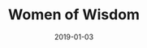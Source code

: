 ---
title: 'Women of Wisdom'
date: '2019-01-03'
client: 'WeTransfer'
ontwerpvraag: ''
members:
    -   name: Zariuzi Christiaan
    -   name: Yara Barghout
    -   name: Loebna Mirza
    -   name: Merve Atis
miro: 'uXjVOabLioQ=/?invite_link_id=955593891854'
visual: ''
youtube: ''
teams: ''
---